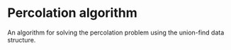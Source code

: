 # Percolation algorithm

An algorithm for solving the percolation problem using the union-find data structure.
